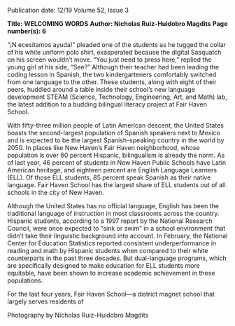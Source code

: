 Publication date: 12/19
Volume 52, Issue 3

**Title: WELCOMING WORDS**
**Author: Nicholas Ruiz-Huidobro Magdits**
**Page number(s): 6**

“¡N
ecesitamos ayuda!” pleaded one of the students 
as he tugged the collar of his white uniform 
polo shirt, exasperated because the digital Sasquatch 
on his screen wouldn’t move. “You just need to 
press here,” replied the young girl at his side, 
“See?” Although their teacher had been leading the 
coding lesson in Spanish, the two kindergarteners 
comfortably switched from one language to the 
other. These students, along with eight of their 
peers, huddled around a table inside their school’s 
new language development STEAM (Science, 
Technology, Engineering, Art, and Math) lab, 
the latest addition to a budding bilingual literacy 
project at Fair Haven School.


With fifty-three million people of Latin American 
descent, the United States boasts the second-largest 
population of Spanish speakers next to Mexico and is 
expected to be the largest Spanish-speaking country 
in the world by 2050. In places like New Haven’s Fair 
Haven neighborhood, whose population is over 60 
percent Hispanic, bilingualism is already the norm. 
As of last year, 46 percent of students in New Haven 
Public Schools have Latin American heritage, and 
eighteen percent are English Language Learners 
(ELL). Of those ELL students, 85 percent speak 
Spanish as their native language. Fair Haven School 
has the largest share of ELL students out of all schools 
in the city of New Haven.


Although the United States has no official language, 
English has been the traditional language of 
instruction in most classrooms across the country. 
Hispanic students, according to a 1997 report by the 
National Research Council, were once expected to 
“sink or swim” in a school environment that didn’t 
take their linguistic background into account. In 
February, the National Center for Education Statistics 
reported consistent underperformance in reading 
and math by Hispanic students when compared to 
their white counterparts in the past three decades. 
But dual-language programs, which are specifically 
designed to make education for ELL students more 
equitable, have been shown to increase academic 
achievement in these populations.


For the last four years, Fair Haven School—a 
district magnet school that largely serves residents of 

Photography by Nicholas Ruiz-Huidobro Magdits